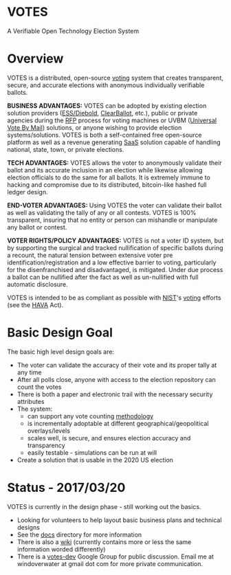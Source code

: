 # VOTES

A Verifiable Open Technology Election System

# Overview

VOTES is a distributed, open-source [voting](https://en.wikipedia.org/wiki/Voting) system that creates transparent, secure, and accurate elections with anonymous individually verifiable ballots.

**BUSINESS ADVANTAGES:**  VOTES can be adopted by existing election solution providers ([ESS/Diebold](http://www.essvote.com/about/), [ClearBallot](http://www.clearballot.com/), etc.), public or private agencies during the [RFP](https://en.wikipedia.org/wiki/Request_for_proposal) process for voting machines or UVBM ([Universal Vote By Mail](http://washingtonmonthly.com/magazine/janfeb-2016/vote-from-home-save-your-country/)) solutions, or anyone wishing to provide election systems/solutions.  VOTES is both a self-contained free open-source platform as well as a revenue generating [SaaS](https://en.wikipedia.org/wiki/Software_as_a_service) solution capable of handling national, state, town, or private elections.

**TECH ADVANTAGES:** VOTES allows the voter to anonymously validate their ballot and its accurate inclusion in an election while likewise allowing election officials to do the same for all ballots.  It is extremely immune to hacking and compromise due to its distributed, bitcoin-like hashed full ledger design.

**END-VOTER ADVANTAGES:**  Using VOTES the voter can validate their ballot as well as validating the tally of any or all contests. VOTES is 100% transparent, insuring that no entity or person can mishandle or manipulate any ballot or contest. 

**VOTER RIGHTS/POLICY ADVANTAGES:**   VOTES is not a voter ID system, but by supporting the surgical and tracked nullification of specific ballots during a recount, the natural tension between extensive voter pre identification/registration and a low effective barrier to voting, particularly for the disenfranchised and disadvantaged, is mitigated.  Under due process a ballot can be nullified after the fact as well as un-nullified with full automatic disclosure.

VOTES is intended to be as compliant as possible with [NIST](https://en.wikipedia.org/wiki/National_Institute_of_Standards_and_Technology)'s [voting](https://www.nist.gov/itl/voting) efforts (see the [HAVA](https://en.wikipedia.org/wiki/Help_America_Vote_Act) Act).

# Basic Design Goal

The basic high level design goals are:

* The voter can validate the accuracy of their vote and its proper tally at any time
* After all polls close, anyone with access to the election repository can count the votes
* There is both a paper and electronic trail with the necessary security attributes
* The system:
  * can support any vote counting [methodology](https://electology.org/library)
  * is incrementally adoptable at different geographical/geopolitical overlays/levels
  * scales well, is secure, and ensures election accuracy and transparency
  * easily testable - simulations can be run at will
* Create a solution that is usable in the 2020 US election

# Status - 2017/03/20

VOTES is currently in the design phase - still working out the basics.
* Looking for volunteers to help layout basic business plans and technical designs
* See the [docs](https://github.com/PacemTerra/votes/tree/master/docs) directory for more information
* There is also a [wiki](https://github.com/PacemTerra/votes/wiki) (currently contains more or less the same information worded differently)
* There is a [votes-dev](https://groups.google.com/forum/#!forum/votes-dev) Google Group for public discussion.  Email me at windoverwater at gmail dot com for more private communication.